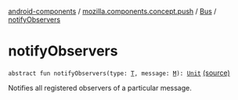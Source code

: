 [android-components](../../index.md) / [mozilla.components.concept.push](../index.md) / [Bus](index.md) / [notifyObservers](./notify-observers.md)

# notifyObservers

`abstract fun notifyObservers(type: `[`T`](index.md#T)`, message: `[`M`](index.md#M)`): `[`Unit`](https://kotlinlang.org/api/latest/jvm/stdlib/kotlin/-unit/index.html) [(source)](https://github.com/mozilla-mobile/android-components/blob/master/components/concept/push/src/main/java/mozilla/components/concept/push/Bus.kt#L62)

Notifies all registered observers of a particular message.

